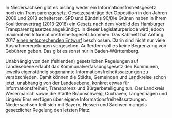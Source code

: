 In Niedersachsen gibt es bislang weder ein Informationsfreiheitsgesetz
noch ein Transparenzgesetz. Gesetzesanträge der
Opposition in den Jahren 2009 und 2013 scheiterten. SPD und
Bündnis 90/Die Grünen haben in ihrem Koalitionsvertrag
(2013-2018) ein Gesetz nach dem Vorbild des Hamburger Transparenzgesetzes
angekündigt. In dieser Legislaturperiode
wird jedoch maximal ein Informationsfreiheitsgesetz
kommen. Das Kabinett hat Anfang 2017 <a href="https://netzpolitik.org/2017/entwurf-fuer-informationsfreiheitsgesetz-in-niedersachsen-landesregierung-schwingt-die-gebuehrenkeule/">einen entsprechenden Entwurf</a> beschlossen. Darin sind nicht nur viele Ausnahmeregelungen vorgesehen. Außerdem soll es keine Begrenzung von Gebühren geben. Das gibt
es sonst nur in Baden-Württemberg.

Unabhängig von den (fehlenden) gesetzlichen Regelungen
auf Landesebene erlaubt das Kommunalverfassungsgesetz den
Kommunen, jeweils eigenständig sogenannte Informationsfreiheitssatzungen
zu verabschieden. Damit können die Städte, Gemeinden
und Landkreise schon jetzt, unabhängig von der Landesebene,
konkret etwas für Informationsfreiheit, Transparenz
und Bürgerbeteiligung tun. Der Landkreis Wesermarsch sowie
die Städte Braunschweig, Cuxhaven, Langenhagen und Lingen/
Ems verfügen über eigene Informationsfreiheitssatzungen.
Niedersachsen teilt sich mit Bayern, Hessen und Sachsen
mangels gesetzlicher Regelung den letzten Platz.
